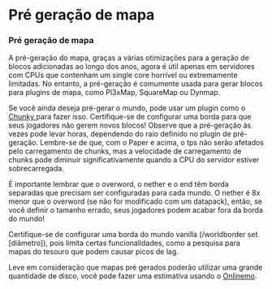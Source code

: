 # Pré geração de mapa

### Pré geração de mapa

A pré-geração do mapa, graças a várias otimizações para a geração de blocos adicionadas ao longo dos anos, agora é útil apenas em servidores com CPUs que contenham um single core horrível ou extremamente limitadas. No entanto, a pré-geração é comumente usada para gerar blocos para plugins de mapa, como Pl3xMap, SquareMap ou Dynmap.

Se você ainda deseja pré-gerar o mundo, pode usar um plugin como o [Chunky ](https://www.spigotmc.org/resources/chunky.81534/)para fazer isso. Certifique-se de configurar uma borda para que seus jogadores não gerem novos blocos! Observe que a pré-geração às vezes pode levar horas, dependendo do raio definido no plugin de pré-geração. Lembre-se de que, com o Paper e acima, o tps não serão afetados pelo carregamento de chunks, mas a velocidade de carregamento de chunks pode diminuir significativamente quando a CPU do servidor estiver sobrecarregada.

É importante lembrar que o overword, o nether e o end têm borda separadas que precisam ser configuradas para cada mundo. O nether é 8x menor que o overword (se não for modificado com um datapack), então, se você definir o tamanho errado, seus jogadores podem acabar fora da borda do mundo!

Certifique-se de configurar uma borda do mundo vanilla (/worldborder set \[diâmetro]), pois limita certas funcionalidades, como a pesquisa para mapas do tesouro que podem causar picos de lag.

Leve em consideração que mapas pré gerados poderão utilizar uma grande quantidade de disco, você pode fazer uma estimativa usando o [Onlinemo](https://onlinemo.de/world).
